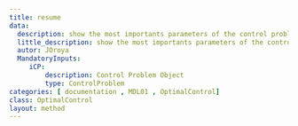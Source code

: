 ```yaml
---
title: resume
data: 
  description: show the most importants parameters of the control problem
  little_description: show the most importants parameters of the control problem
  autor: JOroya
  MandatoryInputs:   
     iCP: 
         description: Control Problem Object
         type: ControlProblem
categories: [ documentation , MDL01 , OptimalControl]
class: OptimalControl
layout: method
---
```

